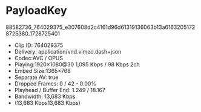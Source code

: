 # PayloadKey

88582736_764029375_e307608d2c4161d96d61319136063b13a61632051728725380_1728725401

- Clip ID: 764029375
- Delivery: application/vnd.vimeo.dash+json
- Codec:AVC / OPUS
- Playing:1920×1080@30 1,095 Kbps / 98 Kbps 2ch
- Embed Size:1365×768
- Separate AV: true
- Dropped Frames: 0 / 42 - 0.00%
- Playhead / Buffer End: 1.249 / 18.167
- Bandwidth: 13,683 Kbps
- (13,683 Kbps13,683 Kbps)
